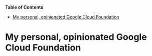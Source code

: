 <!-- START doctoc generated TOC please keep comment here to allow auto update -->
<!-- DON'T EDIT THIS SECTION, INSTEAD RE-RUN doctoc TO UPDATE -->
**Table of Contents**

- [My personal, opinionated Google Cloud Foundation](#my-personal-opinionated-google-cloud-foundation)

<!-- END doctoc generated TOC please keep comment here to allow auto update -->

# My personal, opinionated Google Cloud Foundation
